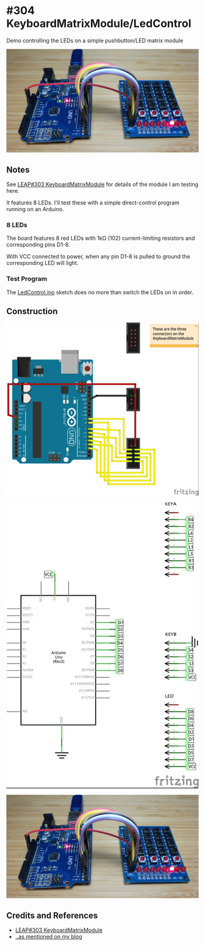 # #304 KeyboardMatrixModule/LedControl

Demo controlling the LEDs on a simple pushbutton/LED matrix module

![Build](./assets/LedControl_build.jpg?raw=true)

## Notes

See [LEAP#303 KeyboardMatrixModule](../) for details of the module I am testing here.

It features 8 LEDs. I'll test these with a simple direct-control program running on an Arduino.

### 8 LEDs

The board features 8 red LEDs with 1kΩ (102) current-limiting resistors and corresponding pins D1-8.

With VCC connected to power, when any pin D1-8 is pulled to ground the corresponding LED will light.


### Test Program

The [LedControl.ino](./LedControl.ino) sketch does no more than switch the LEDs on in order.


## Construction

![Breadboard](./assets/LedControl_bb.jpg?raw=true)

![Schematic](./assets/LedControl_schematic.jpg?raw=true)

![Build](./assets/LedControl_build.jpg?raw=true)

## Credits and References

* [LEAP#303 KeyboardMatrixModule](../)
* [..as mentioned on my blog](https://blog.tardate.com/2017/05/leap303-keyboard-matrix-module.html)
